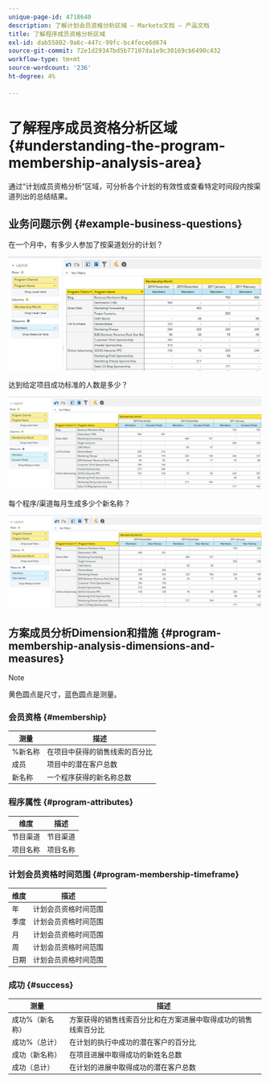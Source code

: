 ```yaml
---
unique-page-id: 4718640
description: 了解计划会员资格分析区域 — Marketo文档 — 产品文档
title: 了解程序成员资格分析区域
exl-id: dab55802-9a6c-447c-99fc-bc4fece6d674
source-git-commit: 72e1d29347bd5b77107da1e9c30169cb6490c432
workflow-type: tm+mt
source-wordcount: '236'
ht-degree: 4%

---
```


# 了解程序成员资格分析区域 {#understanding-the-program-membership-analysis-area}

通过“计划成员资格分析”区域，可分析各个计划的有效性或查看特定时间段内按渠道列出的总结结果。

## 业务问题示例 {#example-business-questions}

在一个月中，有多少人参加了按渠道划分的计划？

![](assets/one-2.png)

达到给定项目成功标准的人数是多少？

![](assets/two-2.png)

每个程序/渠道每月生成多少个新名称？

![](assets/three-2.png)

## 方案成员分析Dimension和措施 {#program-membership-analysis-dimensions-and-measures}

>[!NOTE]
>
>黄色圆点是尺寸，蓝色圆点是测量。

### 会员资格 {#membership}

| 测量 | 描述 |
|---|---|
| %新名称 | 在项目中获得的销售线索的百分比 |
| 成员 | 项目中的潜在客户总数 |
| 新名称 | 一个程序获得的新名称总数 |

### 程序属性 {#program-attributes}

| 维度 | 描述 |
|---|---|
| 节目渠道 | 节目渠道 |
| 项目名称 | 项目名称 |

### 计划会员资格时间范围 {#program-membership-timeframe}

| 维度 | 描述 |
|---|---|
| 年 | 计划会员资格时间范围 |
| 季度 | 计划会员资格时间范围 |
| 月 | 计划会员资格时间范围 |
| 周 | 计划会员资格时间范围 |
| 日期 | 计划会员资格时间范围 |

### 成功 {#success}

| 测量 | 描述 |
|---|---|
| 成功%（新名称） | 方案获得的销售线索百分比和在方案进展中取得成功的销售线索百分比 |
| 成功%（总计） | 在计划的执行中成功的潜在客户的百分比 |
| 成功（新名称） | 在项目进展中取得成功的新姓名总数 |
| 成功（总计） | 在计划的进展中取得成功的潜在客户总数 |
